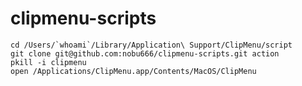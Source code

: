 clipmenu-scripts
================
```
cd /Users/`whoami`/Library/Application\ Support/ClipMenu/script
git clone git@github.com:nobu666/clipmenu-scripts.git action
pkill -i clipmenu
open /Applications/ClipMenu.app/Contents/MacOS/ClipMenu
```
